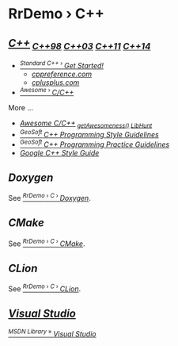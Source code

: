 # RrDemo › C++

## [*C++*](http://isocpp.org/)<sub> [*C++98*](http://iso.org/iso/catalogue_detail.htm?csnumber=25845 "ISO/IEC 14882:1998") [*C++03*](http://iso.org/iso/catalogue_detail.htm?csnumber=38110 "ISO/IEC 14882:2003") [*C++11*](http://iso.org/iso/catalogue_detail.htm?csnumber=50372 "ISO/IEC 14882:2011") [*C++14*](http://iso.org/iso/catalogue_detail.htm?csnumber=64029 "ISO/IEC 14882:2014")</sub>
- [<sup>*Standard C++* › </sup>*Get Started!*](http://isocpp.org/get-started)
    - [*cppreference.com*](http://cppreference.com/)
    - [*cplusplus.com*](http://cplusplus.com/)
- [<sup>*Awesome* › </sup>*C/C++*](http://fffaraz.github.io/awesome-cpp/)

More ...
- [*Awesome C/C++*](http://github.com/fffaraz/awesome-cpp)<sub> [*getAwesomeness()*](http://getawesomeness.herokuapp.com/get/cpp) [*LibHunt*](http://cpp.libhunt.com/)</sub>
- [<sup>*GeoSoft* </sup>*C++ Programming Style Guidelines*](http://geosoft.no/development/cppstyle.html)
- [<sup>*GeoSoft* </sup>*C++ Programming Practice Guidelines*](http://geosoft.no/development/cpppractice.html)
- [*Google C++ Style Guide*](http://google.github.io/styleguide/cppguide)

## *Doxygen*
See [<sup>*RrDemo* › *C* › </sup>*Doxygen*](../c/readme.md#doxygen).

## *CMake*
See [<sup>*RrDemo* › *C* › </sup>*CMake*](../c/readme.md#cmake).

## *CLion*
See [<sup>*RrDemo* › *C* › </sup>*CLion*](../c/readme.md#clion).

## [*Visual Studio*](http://visualstudio.com/)
[<sup>*MSDN Library* » </sup>*Visual Studio*](http://msdn.microsoft.com/library/dd831853.aspx)
